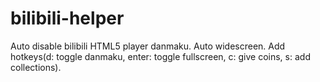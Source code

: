 # bilibili-helper
Auto disable bilibili HTML5 player danmaku. Auto widescreen. Add hotkeys(d: toggle danmaku, enter: toggle fullscreen, c: give coins, s: add collections).
